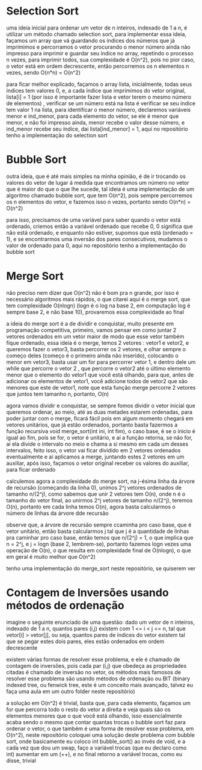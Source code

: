 # Selection Sort

uma ideia inicial para ordenar um vetor de n inteiros, indexado de 1 a n, é utilizar um método chamado selection sort, para implementar essa ideia, façamos um array que vá guardando os índices dos números que já imprimimos
e percorramos o vetor procurando o menor número ainda não impresso para imprimir e guardar seu índice no array, repetindo o processo n vezes, para imprimir todos, sua complexidade é O(n^2), pois no pior caso,
o vetor está em ordem decrescente, então percorremos os n elementos n vezes, sendo O(n*n) = O(n^2)

para ficar melhor explicado, façamos o array lista, inicialmente, todas seus índices tem valores 0, e, a cada índice que imprimimos do vetor original, lista[i] = 1 (por isso é importante fazer lista e vetor terem o mesmo número de elementos)
, verificar se um número está na lista é verificar se seu índice tem valor 1 na lista, para identificar o menor número, declaremos variáveis menor e ind_menor, para cada elemento do vetor, se ele é menor que menor, e não foi impresso ainda, menor recebe o valor desse número, e ind_menor recebe seu índice, dai lista[ind_menor] = 1,
aqui no repositório tenho a implementação do selection sort



# Bubble Sort

outra ideia, que é até mais simples na minha opinião, é de ir trocando os valores do vetor de lugar á medida que encontramos um número no vetor que é maior do que o que lhe sucede, tal ideia é uma 
implementação de um algoritmo chamado bubble sort, que tem O(n^2), pois sempre percorremos os n elementos do vetor, e fazemos isso n vezes, portanto sendo O(n*n) = O(n^2)

para isso, precisamos de uma variável para saber quando o vetor está ordenado, criemos então a variável ordenado que recebe 0, 0 significa que não está ordenado, e enquanto não estiver, supomos que está (ordenado = 1), e se encontrarmos uma inversão dos pares consecutivos, mudamos o valor de ordenado para 0, aqui no repositório tenho a implementação do bubble sort



# Merge Sort

não preciso nem dizer que O(n^2) não é bom pra n grande, por isso é necessário algoritmos mais rápidos, o que citarei aqui é o merge sort, que tem complexidade O(nlogn) (logn é o log na base 2, em computação log é sempre base 2, e não base 10), provaremos essa complexidade ao final

a ideia do merge sort é a de dividir e conquistar, muito presente em programação competitiva, primeiro, vamos pensar em como juntar 2 vetores ordenados em um vetor maior de modo que esse vetor também fique ordenado, essa ideia é o merge, temos 2 vetores : vetor1 e vetor2, e queremos fazer o vetor3, basta percorrer os 2 vetores, e olhar sempre o começo deles (começo é o primeiro ainda não inserido), colocando o menor em vetor3, basta usar um for para percorrer vetor 1, e dentro dele um while que percorre o vetor 2 , que percorre o vetor2 até o último elemento menor que o elemento do vetor1 que você está olhando, para que, antes de adicionar os elementos de vetor1, você adicione todos de vetor2 que são menores que este de vetor1, note que esta função merge percorre 2 vetores que juntos tem tamanho n, portanto, O(n)

agora vamos dividir e conquistar, se sempre fomos dividir o vetor inicial que queremos ordenar, ao meio, até as duas metades estarem ordenadas, para poder juntar com o merge, ficará fácil pois em algum momento chegará em vetores unitários, que já estão ordenados, portanto basta fazermos a função recursiva void merge_sort(int ini, int fim), o caso base, é se o ínicio é igual ao fim, pois se for, o vetor é unitário, e aí a função retorna, se não for, aí ela divide o intervalo no meio e chama a si mesmo em cada um desses intervalos, feito isso, o vetor vai ficar dividido em 2 vetores ordenados eventualmente e aí aplicamos a merge, juntando estes 2 vetores em um auxiliar, após isso, façamos o vetor original receber os valores do auxiliar, para ficar ordenado

calculemos agora a complexidade do merge sort, na j-ésima linha da árvore de recursão (começando da linha 0), unimos 2^j vetores ordenados de tamanho n/(2^j), como sabemos que unir 2 vetores tem O(n), onde n é o tamanho do vetor final, ao unirmos 2^j vetores de tamanho n/(2^j), teremos O(n), portanto em cada linha temos O(n), agora basta calcularmos o número de linhas da árvore dde recursão

observe que, a árvore de recursão sempre ccaminha pro caso base, que é vetor unitário, então basta calcularmos j tal que j é a quantidade de linhas pra caminhar pro caso base, então temos que n/(2^j) = 1, o que implica que n = 2^j, e j = logn (base 2, lembrem-se), portanto fazemos logn vezes uma operação de O(n), o que resulta em complexidade final de O(nlogn), o que em geral é muito melhor que O(n^2)

tenho uma implementação do merge_sort neste repositório, se quiserem ver



# Contagem de Inversões usando métodos de ordenação

imagine o seguinte enunciado de uma questão: dado um vetor de n inteiros, indexado de 1 a n, quantos pares (i,j) existem com 1 <= i < j <= n, tal que vetor[i] > vetor[j], ou seja, quantos pares de índices do vetor existem tal que se pegar estes dois pares, eles estão ordenados em ordem decrescente

existem várias formas de resolver esse problema, e ele é chamado de contagem de inversões, pois cada par (i,j) que obedeça as propriedades citadas é chamado de inversão no vetor, os métodos mais famosos de resolver esse problema são usando métodos de ordenação ou BIT (binary indexed tree, ou fenwick tree, este é um conceito mais avançado, talvez eu faça uma aula em um outro folder neste repositório)

a solução em O(n^2) é trivial, basta que, para cada elemento, façamos um for que percorra todo o resto do vetor a direita e veja quais são os elementos menores que o que você está olhando, isso essencialmente acaba sendo o mesmo que contar quantas trocas o bubble sort faz para ordenar o vetor, o que também é uma forma de resolver esse problema, em O(n^2), neste repositório coloquei uma solução deste problema com bubble sort, onde basicamente eu coloco int bubble_sort() ao invés de void, e a cada vez que dou um swap, faço a variável trocas (que eu declaro como int) aumentar em um (++), e no final retorno a variável trocas, como eu disse, trivial
